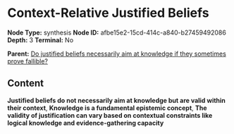 # Context-Relative Justified Beliefs

**Node Type:** synthesis
**Node ID:** afbe15e2-15cd-414c-a840-b27459492086
**Depth:** 3
**Terminal:** No

**Parent:** [Do justified beliefs necessarily aim at knowledge if they sometimes prove fallible?](do-justified-beliefs-necessarily-aim-at-knowledge-if-they-sometimes-prove-fallible.md)

## Content

**Justified beliefs do not necessarily aim at knowledge but are valid within their context**, **Knowledge is a fundamental epistemic concept**, **The validity of justification can vary based on contextual constraints like logical knowledge and evidence-gathering capacity**
